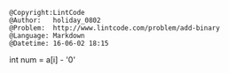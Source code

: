 ```
@Copyright:LintCode
@Author:   holiday_0802
@Problem:  http://www.lintcode.com/problem/add-binary
@Language: Markdown
@Datetime: 16-06-02 18:15
```

int num = a[i] - '0'
